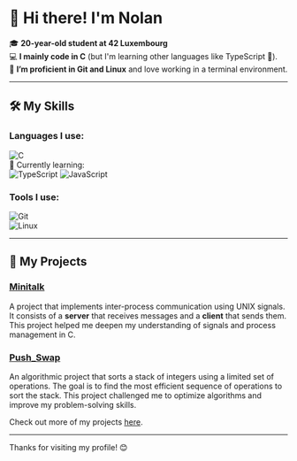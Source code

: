 # 👋 Hi there! I'm Nolan  

🎓 **20-year-old student at 42 Luxembourg**  
💻 **I mainly code in C** (but I'm learning other languages like TypeScript 🚀).  
🐧 **I’m proficient in Git and Linux** and love working in a terminal environment.  

---

## 🛠️ My Skills  

### Languages I use:  
![C](https://img.shields.io/badge/-C-00599C?style=flat-square&logo=c&logoColor=white)  
🌱 Currently learning:  
![TypeScript](https://img.shields.io/badge/-TypeScript-3178C6?style=flat-square&logo=typescript&logoColor=white)
![JavaScript](https://img.shields.io/badge/JavaScript-F7DF1E?style=for-the-badge&logo=javascript&logoColor=black)

### Tools I use:  
![Git](https://img.shields.io/badge/-Git-F05032?style=flat-square&logo=git&logoColor=white)  
![Linux](https://img.shields.io/badge/-Linux-FCC624?style=flat-square&logo=linux&logoColor=black)  

---

## 🌟 My Projects  

### [Minitalk](https://github.com/nocyb/MiniTalk)  
A project that implements inter-process communication using UNIX signals. It consists of a **server** that receives messages and a **client** that sends them. This project helped me deepen my understanding of signals and process management in C.  

### [Push_Swap](https://github.com/nocyb/Push_Swap)  
An algorithmic project that sorts a stack of integers using a limited set of operations. The goal is to find the most efficient sequence of operations to sort the stack. This project challenged me to optimize algorithms and improve my problem-solving skills.  

Check out more of my projects [here](https://github.com/nocyb?tab=repositories).  

---

Thanks for visiting my profile! 😊  
